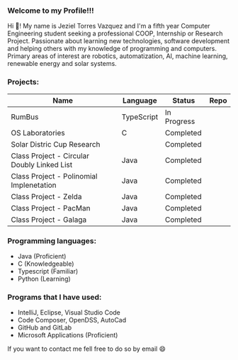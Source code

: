 ### Welcome to my Profile!!!

Hi	:wave:! My name is Jeziel Torres Vazquez and I'm a fifth year Computer Engineering student seeking a professional COOP, Internship or Research Project. Passionate
about learning new technologies, software development and helping others with my knowledge of
programming and computers. Primary areas of interest are robotics, automatization, AI, machine
learning, renewable energy and solar systems.

### Projects:
|Name                                         |Language                 |Status                   |Repo                   |
|---------------------------------------------|-------------------------|-------------------------|-----------------------|
|RumBus                                       |TypeScript               |In Progress              |                       |
|OS Laboratories                              |C                        |Completed                |                       |
|Solar Distric Cup Research                   |                         |Completed                |                       |
|Class Project - Circular Doubly Linked List  |Java                     |Completed                |                       |
|Class Project - Polinomial Implenetation     |Java                     |Completed                |                       |
|Class Project - Zelda                        |Java                     |Completed                |                       |
|Class Project - PacMan                       |Java                     |Completed                |                       |
|Class Project - Galaga                       |Java                     |Completed                |                       |

### Programming languages:
-  Java (Proficient)
-  C (Knowledgeable) 
-  Typescript (Familiar)
-  Python (Learning)
### Programs that I have used:
-  IntelliJ, Eclipse, Visual Studio Code
-  Code Composer, OpenDSS, AutoCad
-  GitHub and GitLab
-  Microsoft Applications (Proficient)

If you want to contact me fell free to do so by email :smile:
<!--
**Jeziel18/Jeziel18** is a ✨ _special_ ✨ repository because its `README.md` (this file) appears on your GitHub profile.



-->
